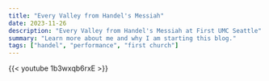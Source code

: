 ```yaml
---
title: "Every Valley from Handel's Messiah"
date: 2023-11-26
description: "Every Valley from Handel's Messiah at First UMC Seattle"
summary: "Learn more about me and why I am starting this blog."
tags: ["handel", "performance", "first church"]
---
```

{{< youtube 1b3wxqb6rxE >}}
